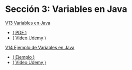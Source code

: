 # Sección 3: Variables en Java

[V13 Variables en Java ]()
* [ \( PDF \) ](V13_Variables_en_Java/Docs/02-01-00-VariablesJava-UJ.pdf)
* [ \( Video Udemy \) ](https://www.udemy.com/course/universidad-java-especialista-en-java-desde-cero-a-master/learn/lecture/44762049#overview)

[V14 Ejemplo de Variables en Java]()
* [ \( Ejemplo \) ]()
* [ \( Video Udemy \) ](https://www.udemy.com/course/universidad-java-especialista-en-java-desde-cero-a-master/learn/lecture/44762117#overview)


